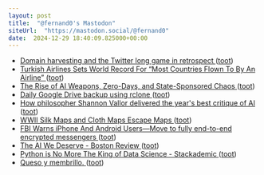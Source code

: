 ```yaml
---
layout: post
title:  "@fernand0's Mastodon"
siteUrl:  "https://mastodon.social/@fernand0"
date:  2024-12-29 18:40:09.825000+00:00
---
```

*  [Domain harvesting and the Twitter long game in retrospect ](https://zeldman.com/2024/12/07/domain-harvesting-and-the-twitter-long-game-in-retrospect) ([toot](https://mastodon.social/@fernand0/113737571357314543))
*  [Turkish Airlines Sets World Record For “Most Countries Flown To By An Airline” ](https://www.gatechecked.com/turkish-airlines-sets-world-record-for-most-countries-flown-to-by-an-airline-989) ([toot](https://mastodon.social/@fernand0/113737368519622033))
*  [The Rise of AI Weapons, Zero-Days, and State-Sponsored Chaos ](https://www.armis.com/blog/the-rise-of-ai-weapons-zero-days-and-state-sponsored-chaos) ([toot](https://mastodon.social/@fernand0/113737073458849854))
*  [Daily Google Drive backup using rclone ](https://codingrelic.geekhold.com/2024/12/daily-google-drive-backup-using-rclone.htm) ([toot](https://mastodon.social/@fernand0/113736752368628444))
*  [How philosopher Shannon Vallor delivered the year's best critique of AI ](https://www.fastcompany.com/91240425/how-philosopher-shannon-vallor-delivered-the-years-best-critique-of-a) ([toot](https://mastodon.social/@fernand0/113736045059833831))
*  [WWII Silk Maps and Cloth Maps Escape Maps ](http://escape-maps.com) ([toot](https://mastodon.social/@fernand0/113735932200134541))
*  [FBI Warns iPhone And Android Users—Move to fully end-to-end encrypted messengers ](https://discuss.techlore.tech/t/fbi-warns-iphone-and-android-users-move-to-fully-end-to-end-encrypted-messengers/1100) ([toot](https://mastodon.social/@fernand0/113735581922137197))
*  [The AI We Deserve - Boston Review  ](https://www.bostonreview.net/forum/the-ai-we-deserve/) ([toot](https://mastodon.social/@fernand0/113735335553042617))
*  [Python is No More The King of Data Science - Stackademic ](https://blog.stackademic.com/is-python-still-the-king-of-data-science-476f1e3191b) ([toot](https://mastodon.social/@fernand0/113734468182528828))
*  [Queso y membrillo. ](https://avecesunafoto.wordpress.com/2024/12/28/queso-y-membrillo) ([toot](https://mastodon.social/@fernand0/113733825115337338))
